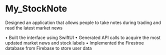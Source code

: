 # My_StockNote
Designed an application that allows people to take notes during trading and read the latest market news 

• Built the interface using SwiftUI 
• Generated API calls to acquire the most updated market news and stock labels
• Implemented the Firestroe database from Firebase to store user data
